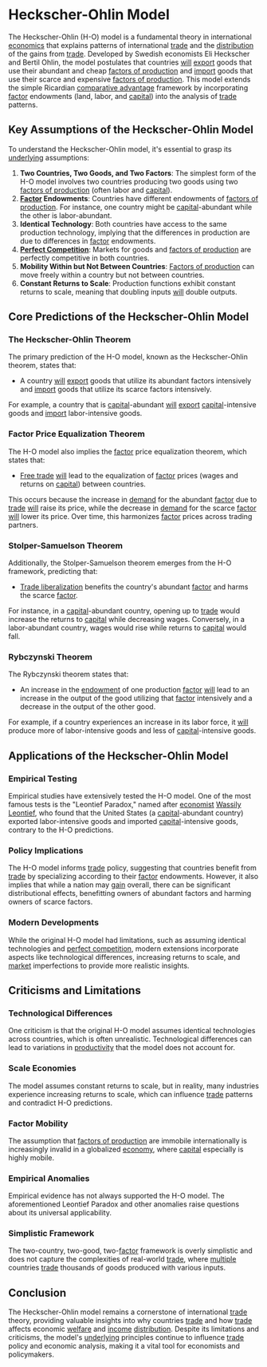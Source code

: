 # Heckscher-Ohlin Model

The Heckscher-Ohlin (H-O) model is a fundamental theory in international [economics](../e/economics.md) that explains patterns of international [trade](../t/trade.md) and the [distribution](../d/distribution.md) of the gains from [trade](../t/trade.md). Developed by Swedish economists Eli Heckscher and Bertil Ohlin, the model postulates that countries [will](../w/will.md) [export](../e/export.md) goods that use their abundant and cheap [factors of production](../f/factors_of_production.md) and [import](../i/import.md) goods that use their scarce and expensive [factors of production](../f/factors_of_production.md). This model extends the simple Ricardian [comparative advantage](../c/comparative_advantage_in_trading.md) framework by incorporating [factor](../f/factor.md) endowments (land, labor, and [capital](../c/capital.md)) into the analysis of [trade](../t/trade.md) patterns.

## Key Assumptions of the Heckscher-Ohlin Model

To understand the Heckscher-Ohlin model, it's essential to grasp its [underlying](../u/underlying.md) assumptions:

1. **Two Countries, Two Goods, and Two Factors**: The simplest form of the H-O model involves two countries producing two goods using two [factors of production](../f/factors_of_production.md) (often labor and [capital](../c/capital.md)).
2. **[Factor](../f/factor.md) Endowments**: Countries have different endowments of [factors of production](../f/factors_of_production.md). For instance, one country might be [capital](../c/capital.md)-abundant while the other is labor-abundant.
3. **Identical Technology**: Both countries have access to the same production technology, implying that the differences in production are due to differences in [factor](../f/factor.md) endowments.
4. **[Perfect Competition](../p/perfect_competition.md)**: Markets for goods and [factors of production](../f/factors_of_production.md) are perfectly competitive in both countries.
5. **Mobility Within but Not Between Countries**: [Factors of production](../f/factors_of_production.md) can move freely within a country but not between countries.
6. **Constant Returns to Scale**: Production functions exhibit constant returns to scale, meaning that doubling inputs [will](../w/will.md) double outputs.

## Core Predictions of the Heckscher-Ohlin Model

### The Heckscher-Ohlin Theorem

The primary prediction of the H-O model, known as the Heckscher-Ohlin theorem, states that:

- A country [will](../w/will.md) [export](../e/export.md) goods that utilize its abundant factors intensively and [import](../i/import.md) goods that utilize its scarce factors intensively.

For example, a country that is [capital](../c/capital.md)-abundant [will](../w/will.md) [export](../e/export.md) [capital](../c/capital.md)-intensive goods and [import](../i/import.md) labor-intensive goods.

### Factor Price Equalization Theorem

The H-O model also implies the [factor](../f/factor.md) price equalization theorem, which states that:

- [Free trade](../f/free_trade.md) [will](../w/will.md) lead to the equalization of [factor](../f/factor.md) prices (wages and returns on [capital](../c/capital.md)) between countries.

This occurs because the increase in [demand](../d/demand.md) for the abundant [factor](../f/factor.md) due to [trade](../t/trade.md) [will](../w/will.md) raise its price, while the decrease in [demand](../d/demand.md) for the scarce [factor](../f/factor.md) [will](../w/will.md) lower its price. Over time, this harmonizes [factor](../f/factor.md) prices across trading partners.

### Stolper-Samuelson Theorem

Additionally, the Stolper-Samuelson theorem emerges from the H-O framework, predicting that:

- [Trade liberalization](../t/trade_liberalization.md) benefits the country's abundant [factor](../f/factor.md) and harms the scarce [factor](../f/factor.md).

For instance, in a [capital](../c/capital.md)-abundant country, opening up to [trade](../t/trade.md) would increase the returns to [capital](../c/capital.md) while decreasing wages. Conversely, in a labor-abundant country, wages would rise while returns to [capital](../c/capital.md) would fall.

### Rybczynski Theorem

The Rybczynski theorem states that:

- An increase in the [endowment](../e/endowment.md) of one production [factor](../f/factor.md) [will](../w/will.md) lead to an increase in the output of the good utilizing that [factor](../f/factor.md) intensively and a decrease in the output of the other good.

For example, if a country experiences an increase in its labor force, it [will](../w/will.md) produce more of labor-intensive goods and less of [capital](../c/capital.md)-intensive goods.

## Applications of the Heckscher-Ohlin Model

### Empirical Testing

Empirical studies have extensively tested the H-O model. One of the most famous tests is the "Leontief Paradox," named after [economist](../e/economist.md) [Wassily Leontief](../w/wassily_leontief.md), who found that the United States (a [capital](../c/capital.md)-abundant country) exported labor-intensive goods and imported [capital](../c/capital.md)-intensive goods, contrary to the H-O predictions.

### Policy Implications

The H-O model informs [trade](../t/trade.md) policy, suggesting that countries benefit from [trade](../t/trade.md) by specializing according to their [factor](../f/factor.md) endowments. However, it also implies that while a nation may [gain](../g/gain.md) overall, there can be significant distributional effects, benefitting owners of abundant factors and harming owners of scarce factors.

### Modern Developments

While the original H-O model had limitations, such as assuming identical technologies and [perfect competition](../p/perfect_competition.md), modern extensions incorporate aspects like technological differences, increasing returns to scale, and [market](../m/market.md) imperfections to provide more realistic insights.

## Criticisms and Limitations

### Technological Differences

One criticism is that the original H-O model assumes identical technologies across countries, which is often unrealistic. Technological differences can lead to variations in [productivity](../p/productivity.md) that the model does not account for.

### Scale Economies

The model assumes constant returns to scale, but in reality, many industries experience increasing returns to scale, which can influence [trade](../t/trade.md) patterns and contradict H-O predictions.

### Factor Mobility

The assumption that [factors of production](../f/factors_of_production.md) are immobile internationally is increasingly invalid in a globalized [economy](../e/economy.md), where [capital](../c/capital.md) especially is highly mobile.

### Empirical Anomalies

Empirical evidence has not always supported the H-O model. The aforementioned Leontief Paradox and other anomalies raise questions about its universal applicability.

### Simplistic Framework

The two-country, two-good, two-[factor](../f/factor.md) framework is overly simplistic and does not capture the complexities of real-world [trade](../t/trade.md), where [multiple](../m/multiple.md) countries [trade](../t/trade.md) thousands of goods produced with various inputs.

## Conclusion

The Heckscher-Ohlin model remains a cornerstone of international [trade](../t/trade.md) theory, providing valuable insights into why countries [trade](../t/trade.md) and how [trade](../t/trade.md) affects economic [welfare](../w/welfare.md) and [income](../i/income.md) [distribution](../d/distribution.md). Despite its limitations and criticisms, the model's [underlying](../u/underlying.md) principles continue to influence [trade](../t/trade.md) policy and economic analysis, making it a vital tool for economists and policymakers.